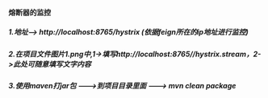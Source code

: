 #### 熔断器的监控
##### 1.地址--> http://localhost:8765/hystrix (依据feign所在的ip地址进行监控)
##### 2.在项目文件图片1.png中,1->填写http://localhost:8765//hystrix.stream，2->此处可随意填写文字内容
##### 3.使用maven打jar包 --->到项目目录里面 ---> mvn clean package
